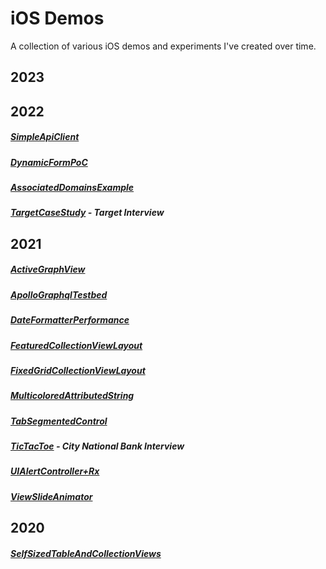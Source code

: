 # iOS Demos
A collection of various iOS demos and experiments I've created over time.

## 2023


## 2022
##### [SimpleApiClient](https://github.com/Jaron-Lowe/SimpleApiClient)
##### [DynamicFormPoC](/DynamicFormPoC)
##### [AssociatedDomainsExample](/Associated_Domains_Example)
##### [TargetCaseStudy](https://github.com/Jaron-Lowe/Target-Case-Study/tree/Changes-For-Target) - Target Interview


## 2021
##### [ActiveGraphView](/ActiveGraphView)
##### [ApolloGraphqlTestbed](/ApolloGraphqlTest)
##### [DateFormatterPerformance](/DateFormatterPerformance)
##### [FeaturedCollectionViewLayout](/FeaturedCollectionViewLayout)
##### [FixedGridCollectionViewLayout](/FixedGridCollectionViewLayout)
##### [MulticoloredAttributedString](/MulticoloredAttributedString)
##### [TabSegmentedControl](/TabSegmentedControl)
##### [TicTacToe](/TicTacToeInterview) - City National Bank Interview
##### [UIAlertController+Rx](/UIAlertController+Rx_Demo)
##### [ViewSlideAnimator](/ViewSlideAnimator)

## 2020
##### [SelfSizedTableAndCollectionViews](/SelfSizedTableAndCollectionViews)
